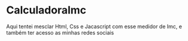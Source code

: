 # CalculadoraImc
Aqui tentei mesclar Html, Css e Jacascript com esse medidor de Imc, e também ter acesso as minhas redes sociais
